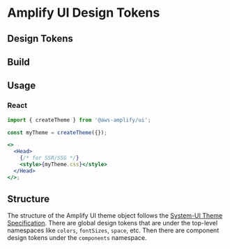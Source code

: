 # Amplify UI Design Tokens

## Design Tokens

## Build

## Usage

### React

```jsx
import { createTheme } from '@aws-amplify/ui';

const myTheme = createTheme({});

<>
  <Head>
    {/* for SSR/SSG */}
    <style>{myTheme.css}</style>
  </Head>
</>;
```

## Structure

The structure of the Amplify UI theme object follows the [System-UI Theme Specification](https://system-ui.com/theme/). There are global design tokens that are under the top-level namespaces like `colors`, `fontSizes`, `space`, etc. Then there are component design tokens under the `components` namespace.
